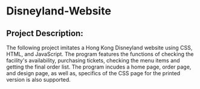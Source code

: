 # Disneyland-Website

## Project Description:

The following project imitates a Hong Kong Disneyland website using CSS, HTML, and JavaScript. The program features the functions of checking the facility's availability, purchasing tickets, checking the menu items and getting the final order list. The program incudes a home page, order page, and design page, as well as, specifics of the CSS page for the printed version is also supported.
